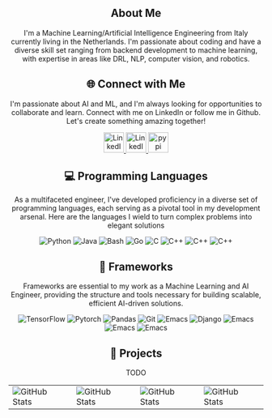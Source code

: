 
<div align="center">
    <h2> About Me</h2>
    <p>
      I'm a Machine Learning/Artificial Intelligence Engineering from Italy currently living in the Netherlands. I'm passionate about coding and have a diverse skill set ranging from backend development to machine learning, with expertise in areas like DRL, NLP, computer vision, and robotics.
    </p>
</div>

<div align="center">
<h2 align="center" class="section-heading">🌐 Connect with Me</h2>
<p> I'm passionate about AI and ML, and I'm always looking for opportunities to collaborate and learn. Connect with me on LinkedIn or follow me in Github. 
  Let's create something amazing together!</p>

<div id="badges">
  <a href="https://vimmoos.github.io" target="_blank">
    <img src="https://img.shields.io/badge/Website-666666?style=for-the-badge&logo=internetarchive&logoColor=white" height="40" alt="LinkedIn"/>
  </a>
  <a href="https://www.linkedin.com/in/massimiliano-falzari/">
    <img src="https://img.shields.io/badge/MassimilianoFalzari-0077B5?style=for-the-badge&logo=linkedin&logoColor=white" height="40" alt="LinkedIn"/>
  </a>
  <a href="https://pypi.org/user/vimmoos/" target="_blank">
    <img src="https://img.shields.io/static/v1?message=PyPi&logo=pypi&label=&color=yellow&logoColor=white&labelColor=&style=for-the-badge" height="40" alt="pypi logo"  />
  </a>

</div>



<h2 align="center" class="section-heading">💻 Programming Languages</h2>
<p> As a multifaceted engineer, I've developed proficiency in a diverse set of programming languages, each serving as a pivotal tool in my development arsenal. Here are the languages I wield to turn complex problems into elegant solutions</p>
<div align="center">
  <img src="https://img.shields.io/badge/Python-3776AB?style=for-the-badge&logo=python&logoColor=white" alt="Python"/>
  <img src="https://img.shields.io/badge/Java-007396?style=for-the-badge&logo=java&logoColor=white" alt="Java" />
  <img src="https://img.shields.io/badge/Bash-4EAA25?style=for-the-badge&logo=gnu-bash&logoColor=white" alt="Bash"/>
  <img src="https://img.shields.io/badge/Go-00ADD8?style=for-the-badge&logo=go&logoColor=white" alt="Go"/>
  <img src="https://img.shields.io/badge/C-A8B9CC?style=for-the-badge&logo=c&logoColor=white" alt="C"/>
  <img src="https://img.shields.io/badge/C++-00599C?style=for-the-badge&logo=cplusplus&logoColor=white" alt="C++"/>
  <img src="https://img.shields.io/badge/Clojure-5881D8?style=for-the-badge&logo=clojure&logoColor=white" alt="C++"/>
  <img src="https://img.shields.io/badge/R-276DC3?style=for-the-badge&logo=r&logoColor=white" alt="C++"/>

</div>

<h2 align="center" class="section-heading">🔧 Frameworks</h2>
<p>Frameworks are essential to my work as a Machine Learning and AI Engineer, providing the structure and tools necessary for building scalable, efficient AI-driven solutions. </p>
<div align="center">
  <img src="https://img.shields.io/badge/TensorFlow-FF6F00?style=for-the-badge&logo=tensorflow&logoColor=white" alt="TensorFlow"/>
  <img src="https://img.shields.io/badge/Pytorch-EE4C2C?style=for-the-badge&logo=pytorch&logoColor=white" alt="Pytorch"/>
  <img src="https://img.shields.io/badge/Pandas-150458?style=for-the-badge&logo=pandas&logoColor=white" alt="Pandas"/>
  <img src="https://img.shields.io/badge/Git-F05032?style=for-the-badge&logo=git&logoColor=white" alt="Git"/>
  <img src="https://img.shields.io/badge/Emacs-7F5AB6?style=for-the-badge&logo=gnuemacs&logoColor=white" alt="Emacs"/>
  <img src="https://img.shields.io/badge/Django-092E20?style=for-the-badge&logo=django&logoColor=green" alt="Django"/>
   <img src="https://img.shields.io/badge/ScikitLearn-F7931E?style=for-the-badge&logo=scikitlearn&logoColor=white" alt="Emacs"/>
  <img src="https://img.shields.io/badge/WandB-FFBE00?style=for-the-badge&logo=weightsandbiases&logoColor=white" alt="Emacs"/>
  <img src="https://img.shields.io/badge/Docker-2496ED?style=for-the-badge&logo=docker&logoColor=white" alt="Emacs"/>
</div>


<h2 align="center" class="section-heading">📖 Projects</h2>
<p>TODO</p>



 <table align="center" width="100%" height="100%" >
    <tr>
        <td><img style="border: none;" src="https://github-profile-summary-cards.vercel.app/api/cards/stats?username=vimmoos&theme=github_dark" alt="GitHub Stats"/></td>
        <td><img style="border: none;" src="https://github-profile-summary-cards.vercel.app/api/cards/productive-time?username=vimmoos&theme=github_dark&utcOffset=10" alt="GitHub Stats"/>
        <td><img style="border: none;" src="https://github-profile-summary-cards.vercel.app/api/cards/repos-per-language?username=vimmoos&theme=github_dark" alt="GitHub Stats"/></td>
        <td><img style="border: none;" src="https://github-profile-summary-cards.vercel.app/api/cards/most-commit-language?username=vimmoos&theme=github_dark" alt="GitHub Stats"/></td>
    </tr>
 </table>
</div>


